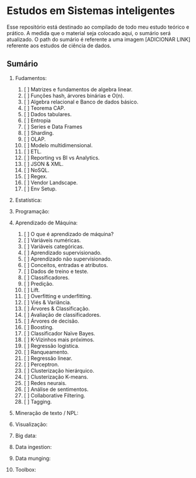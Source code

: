 # Estudos em Sistemas inteligentes

Esse repositório está destinado ao compilado de todo meu estudo teórico e prático.
A medida que o material seja colocado aqui, o sumário será atualizado.
O path do sumário é referente a uma imagem [ADICIONAR LINK] referente aos estudos de ciência de dados.

## Sumário

1. Fudamentos:
    1. [ ] Matrizes e fundamentos de algebra linear.
    2. [ ] Funções hash, árvores binárias e O(n).
    3. [ ] Algebra relacional e Banco de dados básico.
    4. [ ] Teorema CAP.
    5. [ ] Dados tabulares.
    6. [ ] Entropia
    7. [ ] Series e Data Frames
    8. [ ] Sharding.
    9. [ ] OLAP.
    10. [ ] Modelo multidimensional.
    11. [ ] ETL.
    12. [ ] Reporting vs BI vs Analytics.
    13. [ ] JSON & XML.
    14. [ ] NoSQL.
    15. [ ] Regex.
    16. [ ] Vendor Landscape.
    17. [ ] Env Setup.

2. Estatística:

3. Programação:

4. Aprendizado de Máquina:
    1. [ ] O que é aprendizado de máquina?
    2. [ ] Variáveis numéricas.
    3. [ ] Variáveis categóricas.
    4. [ ] Aprendizado supervisionado.
    5. [ ] Aprendizado não supervisionado.
    6. [ ] Conceitos, entradas e atributos.
    7. [ ] Dados de treino e teste.
    8. [ ] Classificadores.
    9. [ ] Predição.
    10. [ ] Lift.
    11. [ ] Overfitting e underfitting.
    12. [ ] Viés & Variância.
    13. [ ] Árvores & Classificação.
    14. [ ] Avaliação de classificadores.
    15. [ ] Árvores de decisão.
    16. [ ] Boosting.
    17. [ ] Classificador Naïve Bayes.
    18. [ ] K-Vizinhos mais próximos.
    19. [ ] Regressão logistica.
    20. [ ] Ranqueamento.
    21. [ ] Regressão linear.
    22. [ ] Perceptron.
    23. [ ] Clusterização hierárquico.
    24. [ ] Clusterização K-means.
    25. [ ] Redes neurais.
    26. [ ] Análise de sentimentos.
    27. [ ] Collaborative Filtering.
    28. [ ] Tagging.

5. Mineração de texto / NPL:

6. Visualização:

7. Big data:

8. Data ingestion:

9. Data munging:

10. Toolbox: